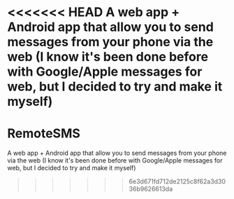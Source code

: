 <<<<<<< HEAD
A web app + Android app that allow you to send messages from your phone via the web (I know it's been done before with Google/Apple messages for web, but I decided to try and make it myself)
=======
# RemoteSMS
A web app + Android app that allow you to send messages from your phone via the web
(I know it's been done before with Google/Apple messages for web, but I decided to try and make it myself)
>>>>>>> 6e3d671fd712de2125c8f62a3d3036b9626613da
